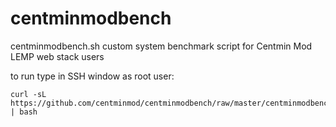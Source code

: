centminmodbench
===============

centminmodbench.sh custom system benchmark script for Centmin Mod LEMP web stack users

to run type in SSH window as root user:

    curl -sL https://github.com/centminmod/centminmodbench/raw/master/centminmodbench.sh | bash
